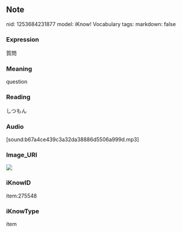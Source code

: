 ## Note
nid: 1253684231877
model: iKnow! Vocabulary
tags: 
markdown: false

### Expression
質問

### Meaning
question

### Reading
しつもん

### Audio
[sound:b67a4ce439c3a32da38886d5506a999d.mp3]

### Image_URI
<img src="9dcf4599cb55993af9248e4d2816d7d8.jpg">

### iKnowID
item:275548

### iKnowType
item
